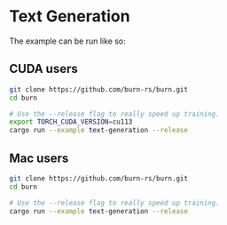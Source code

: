 # Text Generation

The example can be run like so:

## CUDA users

```bash
git clone https://github.com/burn-rs/burn.git
cd burn

# Use the --release flag to really speed up training.
export TORCH_CUDA_VERSION=cu113
cargo run --example text-generation --release
```

## Mac users

```bash
git clone https://github.com/burn-rs/burn.git
cd burn

# Use the --release flag to really speed up training.
cargo run --example text-generation --release
```
